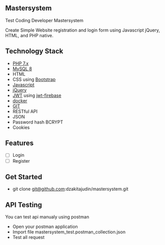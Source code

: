 ## Mastersystem
Test Coding Developer Mastersystem

Create Simple Website registration and login form using Javascript jQuery, HTML, and PHP native.

## Technology Stack
- [PHP 7.x](https://www.php.net/)
- [MySQL 8](https://www.mysql.com/)
- HTML
- CSS using [Bootstrap](https://getbootstrap.com/)
- [Javascript](https://www.javascript.com/)
- [jQuery](https://jquery.com/)
- [JWT](https://jwt.io/) using [jwt-firebase](https://github.com/firebase/php-jwt)
- [docker](https://www.docker.com/)
- [GIT](https://git-scm.com/)
- RESTful API
- JSON
- Password hash BCRYPT
- Cookies

## Features
- [ ] Login
- [ ] Register

## Get Started
- git clone git@github.com:dzakitajudin/mastersystem.git

## API Testing
You can test api manualy using postman
- Open your postman application
- Import file mastersystem_test.postman_collection.json
- Test all request
